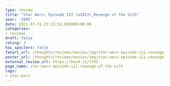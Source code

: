 ```yaml
---
type: review
title: "Star Wars: Episode III \u2013\_Revenge of the Sith"
year: '2005'
date: 2022-07-31 23:13:52.693000+00:00
categories:
- reviews
draft: false
rating: 3
has_spoilers: false
fanart_url: /thoughts/reviews/movies/img/star-wars-episode-iii-revenge-of-the-sith_fanart.png
poster_url: /thoughts/reviews/movies/img/star-wars-episode-iii-revenge-of-the-sith_poster.png
external_review_url: https://boxd.it/27US
page_name: star-wars-episode-iii-revenge-of-the-sith
tags:
- star-wars
---
```



